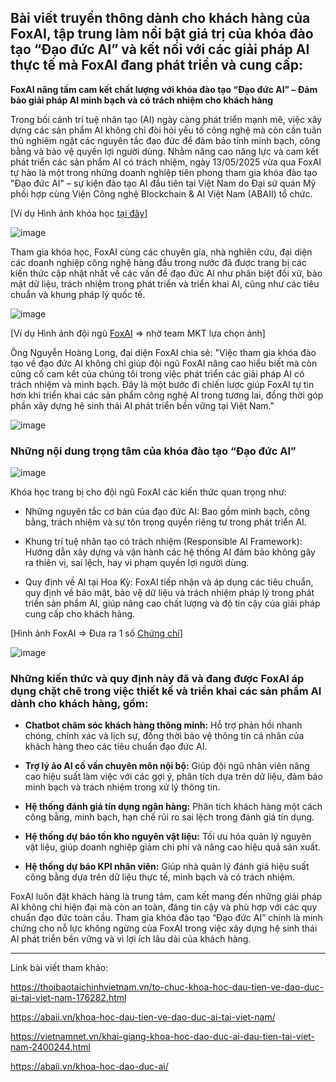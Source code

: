 ## Bài viết truyền thông dành cho khách hàng của FoxAI, tập trung làm nổi bật giá trị của khóa đào tạo “Đạo đức AI” và kết nối với các giải pháp AI thực tế mà FoxAI đang phát triển và cung cấp:

**FoxAI nâng tầm cam kết chất lượng với khóa đào tạo “Đạo đức AI” – Đảm bảo giải pháp AI minh bạch và có trách nhiệm cho khách hàng**

Trong bối cảnh trí tuệ nhân tạo (AI) ngày càng phát triển mạnh mẽ, việc xây dựng các sản phẩm AI không chỉ đòi hỏi yếu tố công nghệ mà còn cần tuân thủ nghiêm ngặt các nguyên tắc đạo đức để đảm bảo tính minh bạch, công bằng và bảo vệ quyền lợi người dùng. Nhằm nâng cao năng lực và cam kết phát triển các sản phẩm AI có trách nhiệm, ngày 13/05/2025 vừa qua FoxAI tự hào là một trong những doanh nghiệp tiên phong tham gia khóa đào tạo "Đạo đức AI" – sự kiện đào tạo AI đầu tiên tại Việt Nam do Đại sứ quán Mỹ phối hợp cùng Viện Công nghệ Blockchain & AI Việt Nam (ABAII) tổ chức.

[Ví dụ Hình ảnh khóa học [tại đây](https://foxai.sharepoint.com/:f:/s/TaiLieuTTSXFoxAI/EvlPmVlZAztKuETPY-kkUhUBjXxOxAEnaPWQYgecasr-4A?e=XXlflF)]

![image](https://github.com/user-attachments/assets/28832f6f-c0a5-4b8a-a2b4-ea7740d9ea94)

Tham gia khóa học, FoxAI cùng các chuyên gia, nhà nghiên cứu, đại diện các doanh nghiệp công nghệ hàng đầu trong nước đã được trang bị các kiến thức cập nhật nhất về các vấn đề đạo đức AI như phân biệt đối xử, bảo mật dữ liệu, trách nhiệm trong phát triển và triển khai AI, cũng như các tiêu chuẩn và khung pháp lý quốc tế.

![image](https://github.com/user-attachments/assets/876de292-036a-422a-9b90-fd664b339206)

[Ví dụ Hình ảnh đội ngũ [FoxAI](https://foxai.sharepoint.com/:f:/s/TaiLieuTTSXFoxAI/EvlPmVlZAztKuETPY-kkUhUBjXxOxAEnaPWQYgecasr-4A?e=XXlflF) => nhờ team MKT lựa chọn ảnh]

Ông Nguyễn Hoàng Long, đại diện FoxAI chia sẻ: "Việc tham gia khóa đào tạo về đạo đức AI không chỉ giúp đội ngũ FoxAI nâng cao hiểu biết mà còn củng cố cam kết của chúng tôi trong việc phát triển các giải pháp AI có trách nhiệm và minh bạch. Đây là một bước đi chiến lược giúp FoxAI tự tin hơn khi triển khai các sản phẩm công nghệ AI trong tương lai, đồng thời góp phần xây dựng hệ sinh thái AI phát triển bền vững tại Việt Nam."

![image](https://github.com/user-attachments/assets/cf921cd4-d394-4847-866f-c9519c2c92b7)

### Những nội dung trọng tâm của khóa đào tạo “Đạo đức AI”

![image](https://github.com/user-attachments/assets/b646c671-cb40-40b9-80a2-03f41983a64e)

Khóa học trang bị cho đội ngũ FoxAI các kiến thức quan trọng như:

- Những nguyên tắc cơ bản của đạo đức AI: Bao gồm minh bạch, công bằng, trách nhiệm và sự tôn trọng quyền riêng tư trong phát triển AI.

- Khung trí tuệ nhân tạo có trách nhiệm (Responsible AI Framework): Hướng dẫn xây dựng và vận hành các hệ thống AI đảm bảo không gây ra thiên vị, sai lệch, hay vi phạm quyền lợi người dùng.

- Quy định về AI tại Hoa Kỳ: FoxAI tiếp nhận và áp dụng các tiêu chuẩn, quy định về bảo mật, bảo vệ dữ liệu và trách nhiệm pháp lý trong phát triển sản phẩm AI, giúp nâng cao chất lượng và độ tin cậy của giải pháp cung cấp cho khách hàng.

[Hình ảnh FoxAI => Đưa ra 1 số [Chứng chỉ](https://github.com/hoanglong8/FoxAI-Cong-viec-chung/tree/main/FoxAI%20Certificate)]

![image](https://github.com/user-attachments/assets/13d0e3f2-3d08-43a3-8b7e-f6f5510987da)

### Những kiến thức và quy định này đã và đang được FoxAI áp dụng chặt chẽ trong việc thiết kế và triển khai các sản phẩm AI dành cho khách hàng, gồm:

- **Chatbot chăm sóc khách hàng thông minh:** Hỗ trợ phản hồi nhanh chóng, chính xác và lịch sự, đồng thời bảo vệ thông tin cá nhân của khách hàng theo các tiêu chuẩn đạo đức AI.

- **Trợ lý ảo AI cố vấn chuyên môn nội bộ:** Giúp đội ngũ nhân viên nâng cao hiệu suất làm việc với các gợi ý, phân tích dựa trên dữ liệu, đảm bảo minh bạch và trách nhiệm trong xử lý thông tin.

- **Hệ thống đánh giá tín dụng ngân hàng:** Phân tích khách hàng một cách công bằng, minh bạch, hạn chế rủi ro sai lệch trong đánh giá tín dụng.

- **Hệ thống dự báo tồn kho nguyên vật liệu:** Tối ưu hóa quản lý nguyên vật liệu, giúp doanh nghiệp giảm chi phí và nâng cao hiệu quả sản xuất.

- **Hệ thống dự báo KPI nhân viên:** Giúp nhà quản lý đánh giá hiệu suất công bằng dựa trên dữ liệu thực tế, minh bạch và có trách nhiệm.

FoxAI luôn đặt khách hàng là trung tâm, cam kết mang đến những giải pháp AI không chỉ hiện đại mà còn an toàn, đáng tin cậy và phù hợp với các quy chuẩn đạo đức toàn cầu. Tham gia khóa đào tạo “Đạo đức AI” chính là minh chứng cho nỗ lực không ngừng của FoxAI trong việc xây dựng hệ sinh thái AI phát triển bền vững và vì lợi ích lâu dài của khách hàng.


---
Link bài viết tham khảo:

https://thoibaotaichinhvietnam.vn/to-chuc-khoa-hoc-dau-tien-ve-dao-duc-ai-tai-viet-nam-176282.html

https://abaii.vn/khoa-hoc-dau-tien-ve-dao-duc-ai-tai-viet-nam/

https://vietnamnet.vn/khai-giang-khoa-hoc-dao-duc-ai-dau-tien-tai-viet-nam-2400244.html

https://abaii.vn/khoa-hoc-dao-duc-ai/
